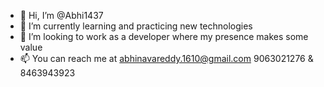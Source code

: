 - 👋 Hi, I’m @Abhi1437
- 🌱 I’m currently learning and practicing new technologies 
- 💞️ I’m looking to work as a developer where my presence makes some value
- 📫 You can reach me at abhinavareddy.1610@gmail.com   9063021276 & 8463943923

<!---
Abhi1437/Abhi1437 is a ✨ special ✨ repository because its `README.md` (this file) appears on your GitHub profile.
You can click the Preview link to take a look at your changes.
--->
